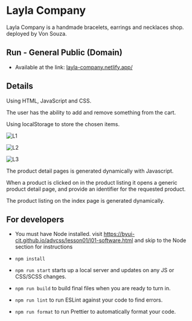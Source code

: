# Layla Company
Layla Company is a handmade bracelets, earrings and necklaces shop. deployed by Von Souza. 

## Run - General Public (Domain)
- Available at the link: [layla-company.netlify.app/](https://layla-company.netlify.app/)

## Details

Using HTML, JavaScript and CSS.

The user has the ability to add and remove something from the cart.

Using localStorage to store the chosen items.

![L1](https://github.com/vonsouza/LaylasCompany/assets/94578866/ac69009b-9b60-4049-bc9e-3ff91797efaa)

![L2](https://github.com/vonsouza/LaylasCompany/assets/94578866/c4dff7e7-b3b3-4de1-89ee-ac969fcd667b)

![L3](https://github.com/vonsouza/LaylasCompany/assets/94578866/d571a4c7-a8f2-4f0c-83e2-150120e6e4c1)

The product detail pages is generated dynamically with Javascript.

When a product is clicked on in the product listing it opens a generic product detail page, and provide an identifier for the requested product. 

The product listing on the index page is generated dynamically. 

## For developers

- You must have Node installed. visit https://byui-cit.github.io/advcss/lesson01/l01-software.html and skip to the Node section for instructions

- `npm install`
- `npm run start` starts up a local server and updates on any JS or CSS/SCSS changes.

- `npm run build` to build final files when you are ready to turn in.
- `npm run lint` to run ESLint against your code to find errors.
- `npm run format` to run Prettier to automatically format your code.
